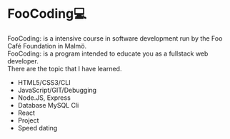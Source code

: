 # FooCoding💻
FooCoding: is a intensive course in software development run by the Foo Café Foundation in Malmö.<br>
FooCoding: is a program intended to educate you as a fullstack web developer.<br>
There are the topic that I have learned.
<ul>
<li>HTML5/CSS3/CLI</li>
<li>JavaScript/GIT/Debugging</li>
<li>Node.JS, Express</li>
<li>Database MySQL Cli</li>
<li>React</li>
<li>Project</li>
<li>Speed dating</li>
